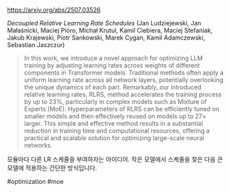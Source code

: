 https://arxiv.org/abs/2507.03526

*Decoupled Relative Learning Rate Schedules* (Jan Ludziejewski, Jan Małaśnicki, Maciej Pióro, Michał Krutul, Kamil Ciebiera, Maciej Stefaniak, Jakub Krajewski, Piotr Sankowski, Marek Cygan, Kamil Adamczewski, Sebastian Jaszczur)

> In this work, we introduce a novel approach for optimizing LLM training by adjusting learning rates across weights of different components in Transformer models. Traditional methods often apply a uniform learning rate across all network layers, potentially overlooking the unique dynamics of each part. Remarkably, our introduced relative learning rates, RLRS, method accelerates the training process by up to $23\%$, particularly in complex models such as Mixture of Experts (MoE). Hyperparameters of RLRS can be efficiently tuned on smaller models and then effectively reused on models up to $27\times$ larger. This simple and effective method results in a substantial reduction in training time and computational resources, offering a practical and scalable solution for optimizing large-scale neural networks.

모듈마다 다른 LR 스케줄을 부여하자는 아이디어. 작은 모델에서 스케줄을 찾은 다음 큰 모델에 적용하는 간단한 방식입니다.

#optimization #moe 